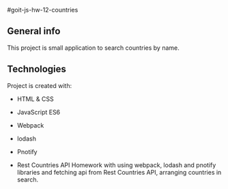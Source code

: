 #goit-js-hw-12-countries

## General info

This project is small application to search countries by name.

## Technologies

Project is created with:

- HTML & CSS
- JavaScript ES6

- Webpack

- lodash
- Pnotify

- Rest Countries API
Homework with using webpack, lodash and pnotify libraries and fetching api from
Rest Countries API, arranging countries in search.
